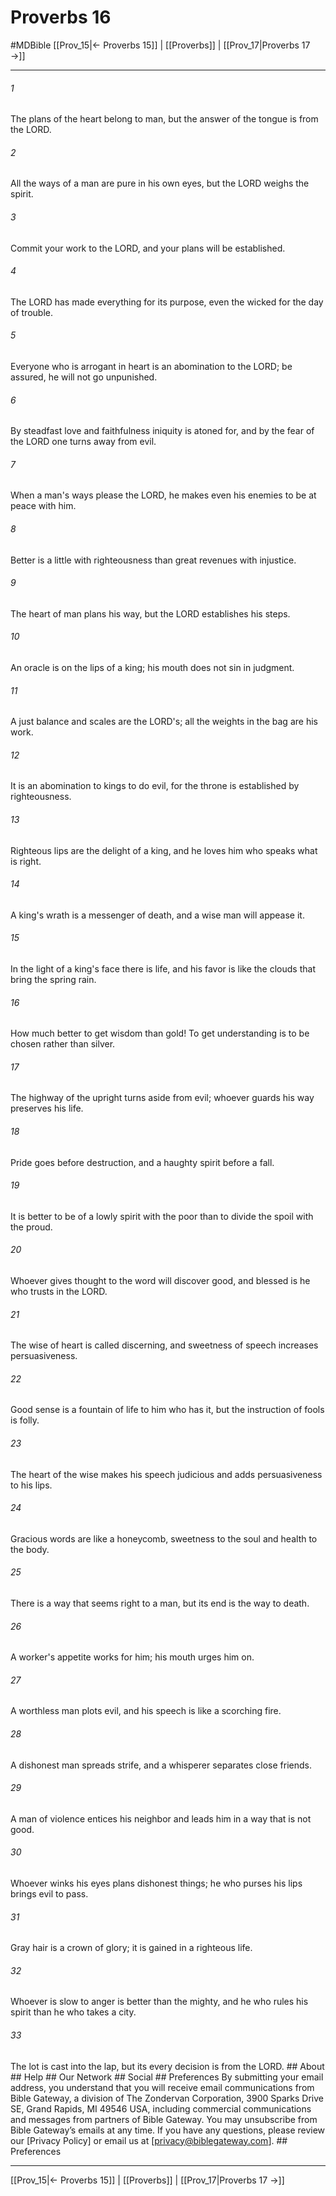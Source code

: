 # Proverbs 16
#MDBible
[[Prov_15|← Proverbs 15]] | [[Proverbs]] | [[Prov_17|Proverbs 17 →]]

***


###### 1 
The plans of the heart belong to man, but the answer of the tongue is from the LORD. 

###### 2 
All the ways of a man are pure in his own eyes, but the LORD weighs the spirit. 

###### 3 
Commit your work to the LORD, and your plans will be established. 

###### 4 
The LORD has made everything for its purpose, even the wicked for the day of trouble. 

###### 5 
Everyone who is arrogant in heart is an abomination to the LORD; be assured, he will not go unpunished. 

###### 6 
By steadfast love and faithfulness iniquity is atoned for, and by the fear of the LORD one turns away from evil. 

###### 7 
When a man's ways please the LORD, he makes even his enemies to be at peace with him. 

###### 8 
Better is a little with righteousness than great revenues with injustice. 

###### 9 
The heart of man plans his way, but the LORD establishes his steps. 

###### 10 
An oracle is on the lips of a king; his mouth does not sin in judgment. 

###### 11 
A just balance and scales are the LORD's; all the weights in the bag are his work. 

###### 12 
It is an abomination to kings to do evil, for the throne is established by righteousness. 

###### 13 
Righteous lips are the delight of a king, and he loves him who speaks what is right. 

###### 14 
A king's wrath is a messenger of death, and a wise man will appease it. 

###### 15 
In the light of a king's face there is life, and his favor is like the clouds that bring the spring rain. 

###### 16 
How much better to get wisdom than gold! To get understanding is to be chosen rather than silver. 

###### 17 
The highway of the upright turns aside from evil; whoever guards his way preserves his life. 

###### 18 
Pride goes before destruction, and a haughty spirit before a fall. 

###### 19 
It is better to be of a lowly spirit with the poor than to divide the spoil with the proud. 

###### 20 
Whoever gives thought to the word will discover good, and blessed is he who trusts in the LORD. 

###### 21 
The wise of heart is called discerning, and sweetness of speech increases persuasiveness. 

###### 22 
Good sense is a fountain of life to him who has it, but the instruction of fools is folly. 

###### 23 
The heart of the wise makes his speech judicious and adds persuasiveness to his lips. 

###### 24 
Gracious words are like a honeycomb, sweetness to the soul and health to the body. 

###### 25 
There is a way that seems right to a man, but its end is the way to death. 

###### 26 
A worker's appetite works for him; his mouth urges him on. 

###### 27 
A worthless man plots evil, and his speech is like a scorching fire. 

###### 28 
A dishonest man spreads strife, and a whisperer separates close friends. 

###### 29 
A man of violence entices his neighbor and leads him in a way that is not good. 

###### 30 
Whoever winks his eyes plans dishonest things; he who purses his lips brings evil to pass. 

###### 31 
Gray hair is a crown of glory; it is gained in a righteous life. 

###### 32 
Whoever is slow to anger is better than the mighty, and he who rules his spirit than he who takes a city. 

###### 33 
The lot is cast into the lap, but its every decision is from the LORD. ## About ## Help ## Our Network ## Social ## Preferences By submitting your email address, you understand that you will receive email communications from Bible Gateway, a division of The Zondervan Corporation, 3900 Sparks Drive SE, Grand Rapids, MI 49546 USA, including commercial communications and messages from partners of Bible Gateway. You may unsubscribe from Bible Gateway&rsquo;s emails at any time. If you have any questions, please review our [Privacy Policy] or email us at [privacy@biblegateway.com]. ## Preferences

***

[[Prov_15|← Proverbs 15]] | [[Proverbs]] | [[Prov_17|Proverbs 17 →]]
